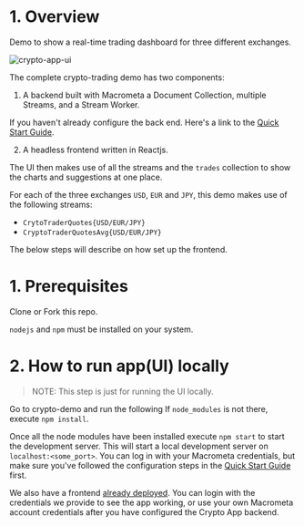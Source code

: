 # 1. Overview

Demo to show a real-time trading dashboard for three different exchanges.

![crypto-app-ui](https://user-images.githubusercontent.com/1088136/198411981-2afbdd21-d145-4ad6-aea1-ee933ed482a5.png)

The complete crypto-trading demo has two components:

1. A backend built with Macrometa a Document Collection, multiple Streams, and a Stream Worker.

If you haven't already configure the back end. Here's a link to the [Quick Start Guide](https://macrometa.com/docs/apps/crypto-trading).

2. A headless frontend written in Reactjs.

The UI then makes use of all the streams and the `trades` collection to show the charts and suggestions at one place.

For each of the three exchanges `USD`, `EUR` and `JPY`, this demo makes use of the following streams:

- `CrytoTraderQuotes{USD/EUR/JPY}`
- `CryptoTraderQuotesAvg{USD/EUR/JPY}`

The below steps will describe on how set up the frontend.

# 1. Prerequisites

Clone or Fork this repo.

`nodejs` and `npm` must be installed on your system.

# 2. How to run app(UI) locally

> NOTE: This step is just for running the UI locally.

Go to crypto-demo and run the following
If `node_modules` is not there, execute `npm install`.

Once all the node modules have been installed execute `npm start` to start the development server. This will start a local development server on `localhost:<some_port>`. You can log in with your Macrometa credentials, but make sure you've followed the configuration steps in the [Quick Start Guide](https://macrometa.com/docs/apps/crypto-trading) first.

We also have a frontend [already deployed](https://macrometacorp.github.io/tutorial-cryptotrading/). You can login with the credentials we provide to see the app working, or use your own Macrometa account credentials after you have configured the Crypto App backend.
